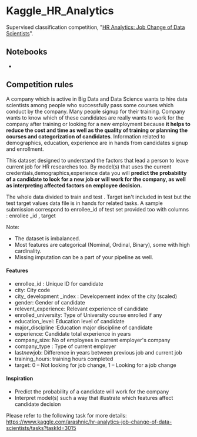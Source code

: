 # Kaggle_HR_Analytics
Supervised classification competition, "[HR Analytics: Job Change of Data Scientists](https://www.kaggle.com/arashnic/hr-analytics-job-change-of-data-scientists)".



## Notebooks

- 



## Competition rules

A company which is active in Big Data and Data Science  wants to hire data scientists among people who successfully pass some courses which  conduct by the company. Many people signup  for their training. Company  wants to know which of these candidates are really wants to work for the company after training or looking for a new employment because **it helps to reduce the cost and time as well as the quality of training or planning the courses and categorization of candidates**. Information related to demographics, education, experience are in hands from candidates signup and enrollment.

This  dataset designed to understand the factors that lead a person  to leave current job  for HR researches too. By  model(s) that uses the  current  credentials,demographics,experience data you will **predict the probability of a candidate to look for a new job or will work for  the company, as well as interpreting affected factors on employee  decision.**

The whole data divided to train and test . Target isn't included in  test but the test target values data file is in hands for related tasks.  A sample submission correspond to enrollee_id  of test set provided  too with columns :  enrollee _id , target

Note:

- The dataset is imbalanced. 
- Most features are categorical (Nominal, Ordinal, Binary), some with high cardinality.
- Missing imputation can be  a part of your pipeline as well.

#### **Features**

- enrollee_id : Unique ID for candidate
- city: City code
- city_ development _index : Developement index of the city (scaled)
- gender: Gender of candidate
- relevent_experience: Relevant experience of candidate
- enrolled_university: Type of University course enrolled if any
- education_level: Education level of candidate
- major_discipline :Education major discipline of candidate
- experience: Candidate total experience in years
- company_size: No of employees in current employer's company
- company_type : Type of current employer
- last*new*job: Difference in years between previous job and current job
- training_hours: training hours completed
- target: 0 – Not looking for job change, 1 – Looking for a job change

#### Inspiration

- Predict the probability of a candidate will work for the company
- Interpret model(s) such a way that illustrate which features affect candidate decision

Please refer to the following task for more details: 
 https://www.kaggle.com/arashnic/hr-analytics-job-change-of-data-scientists/tasks?taskId=3015